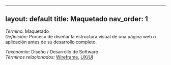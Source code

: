
---
layout: default
title: Maquetado
nav_order: 1
---

*Término:* Maquetado  
*Definición:* Proceso de diseñar la estructura visual de una página web o aplicación antes de su desarrollo completo.

*Taxonomía:* Diseño / Desarrollo de Software  
*Términos relacionados:* [Wireframe](https://maleniski.github.io/diccionario-angl-tec-mx/docs/alfabeticamente/W/wireframe/), [UX/UI](https://maleniski.github.io/diccionario-angl-tec-mx/docs/alfabeticamente/U/uxui/)
